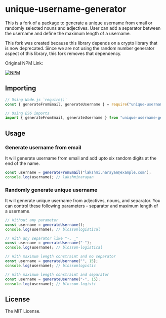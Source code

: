 # unique-username-generator

This is a fork of a package to generate a unique username from email or randomly selected nouns and adjectives. User can add a separator between the username and define the maximum length of a username.

This fork was created because this library depends on a crypto library that is now deprecated. Since we are not using the random number generator aspect of this library, this fork removes that dependency.

Original NPM Link:

[![NPM](https://nodei.co/npm/unique-username-generator.png)](https://nodei.co/npm/unique-username-generator/)

## Importing

```javascript
// Using Node.js `require()`
const { generateFromEmail, generateUsername } = require("unique-username-generator");

// Using ES6 imports
import { generateFromEmail, generateUsername } from "unique-username-generator";
```

## Usage

### Generate username from email

It will generate username from email and add upto six random digits at the end of the name.

```javascript
const username = generateFromEmail("lakshmi.narayan@example.com");
console.log(username); // lakshminarayan
```

### Randomly generate unique username

It will generate unique username from adjectives, nouns, and separator. You can control these following parameters - separator and maximum length of a username.

```javascript
// Without any parameter
const username = generateUsername();
console.log(username); // blossomlogistical

// With any separator like "-, _"
const username = generateUsername("-");
console.log(username); // blossom-logistical

// With maximum length constraint and no separator
const username = generateUsername("", 15);
console.log(username); // blossomlogistic

// With maximum length constraint and separator
const username = generateUsername("-", 15);
console.log(username); // blossom-logisti
```

## License

The MIT License.
